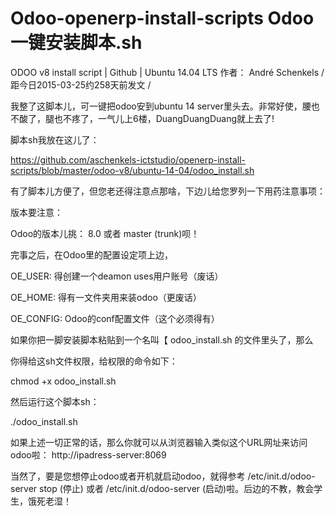 Odoo-openerp-install-scripts
Odoo一键安装脚本.sh
=======================

ODOO v8 install script | Github | Ubuntu 14.04 LTS
作者： André Schenkels / 距今日2015-03-25约258天前发文 /


我整了这脚本儿，可一键把odoo安到ubuntu 14 server里头去。非常好使，腰也不酸了，腿也不疼了，一气儿上6楼，DuangDuangDuang就上去了!
 

脚本sh我放在这儿了：

https://github.com/aschenkels-ictstudio/openerp-install-scripts/blob/master/odoo-v8/ubuntu-14-04/odoo_install.sh

有了脚本儿方便了，但您老还得注意点那啥，下边儿给您罗列一下用药注意事项：

版本要注意：

Odoo的版本儿挑： 8.0 或者 master (trunk)呗！

完事之后，在Odoo里的配置设定项上边，

OE_USER: 得创建一个deamon uses用户账号（废话）

OE_HOME: 得有一文件夹用来装odoo（更废话）

OE_CONFIG: Odoo的conf配置文件（这个必须得有）

如果你把一脚安装脚本粘贴到一个名叫【 odoo_install.sh 的文件里头了，那么

你得给这sh文件权限，给权限的命令如下：

chmod +x odoo_install.sh

然后运行这个脚本sh：

./odoo_install.sh

如果上述一切正常的话，那么你就可以从浏览器输入类似这个URL网址来访问odoo啦： http://ipadress-server:8069

当然了，要是您想停止odoo或者开机就启动odoo，就得参考 /etc/init.d/odoo-server stop (停止) 或者 /etc/init.d/odoo-server (启动)啦。后边的不教，教会学生，饿死老湿！
